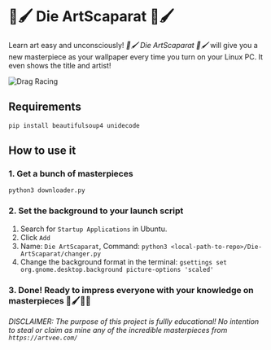 # 🎨🖌️ Die ArtScaparat 🎨🖌️

Learn art easy and unconsciously! _🎨🖌️ Die ArtScaparat 🎨🖌️_ will give you a new masterpiece as your wallpaper every time you turn on your Linux PC.
It even shows the title and artist!

![Drag Racing](Dragster.jpg)

## Requirements

```
pip install beautifulsoup4 unidecode
```

## How to use it

### 1. Get a bunch of masterpieces

```
python3 downloader.py
```

### 2. Set the background to your launch script
1. Search for `Startup Applications` in Ubuntu.
2. Click `Add`
3. Name: `Die ArtScaparat`, Command: `python3 <local-path-to-repo>/Die-ArtScaparat/changer.py`
4. Change the background format in the terminal: `gsettings set org.gnome.desktop.background picture-options 'scaled'`

### 3. Done! Ready to impress everyone with your knowledge on masterpieces 🎨🖌️👨‍🎨

_DISCLAIMER: The purpose of this project is fullly educational! No intention to steal or claim as mine any of the incredible masterpieces from `https://artvee.com/`_
